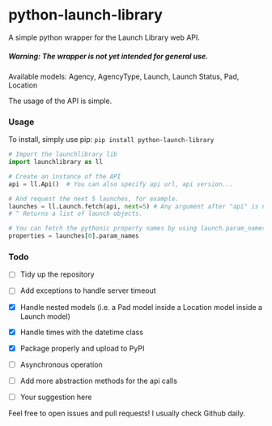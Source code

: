 # python-launch-library
A simple python wrapper for the Launch Library web API.

##### Warning: The wrapper is not yet intended for general use.

Available models: Agency, AgencyType, Launch, Launch Status, Pad, Location 

The usage of the API is simple.

### Usage

To install, simply use pip: ```pip install python-launch-library```

```python
# Import the launchlibrary lib
import launchlibrary as ll

# Create an instance of the API
api = ll.Api()  # You can also specify api url, api version...

# And request the next 5 launches, for example.
launches = ll.Launch.fetch(api, next=5) # Any argument after "api" is not constrained (w/ kwargs).
# ^ Returns a list of launch objects.

# You can fetch the pythonic property names by using launch.param_names
properties = launches[0].param_names
```

### Todo
- [ ] Tidy up the repository
- [ ] Add exceptions to handle server timeout
- [x] Handle nested models (i.e. a Pad model inside a Location model inside a Launch model)
- [x] Handle times with the datetime class
- [x] Package properly and upload to PyPI
- [ ] Asynchronous operation
- [ ] Add more abstraction methods for the api calls
- [ ] Your suggestion here



Feel free to open issues and pull requests! I usually check Github daily. 
 
